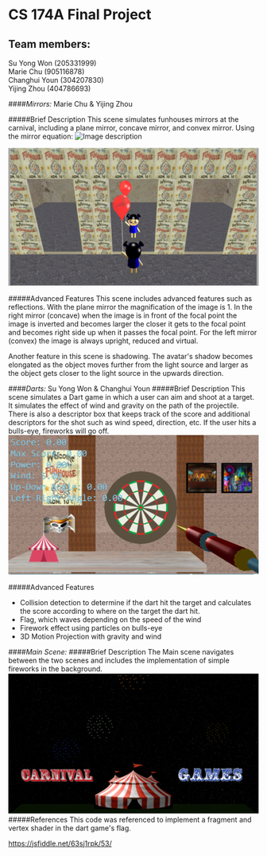 # CS 174A Final Project

## Team members:  
Su Yong Won (205331999) \
Marie Chu  (905116878)\
Changhui Youn  (304207830)  
Yijing Zhou (404786693)  


####*Mirrors:*
Marie Chu & Yijing Zhou

#####Brief Description
This scene simulates funhouses mirrors at the carnival, including a plane mirror, concave mirror, and convex mirror. 
Using the mirror equation: 
![Image description](https://www.physicstutorials.org/images/stories/mirrorequations2.png)

![Image](mirror.png)

#####Advanced Features
This scene includes advanced features such as reflections. With the plane mirror the magnification of the 
image is 1. In the right mirror (concave) when the image is in front of the focal point the image is inverted and 
becomes larger the closer it gets to the focal point and becomes right side up when it passes the focal point. For the 
left mirror (convex) the image is always upright, reduced and virtual. 

Another feature in this scene is shadowing. The avatar's shadow becomes elongated as the object moves further from the 
light source and larger as the object gets closer to the light source in the upwards direction.



####*Darts:*
Su Yong Won & Changhui Youn
#####Brief Description
This scene simulates a Dart game in which a user can aim and shoot at a target. It simulates the effect of wind and gravity on the path of the projectile. There is also a descriptor box that keeps track of the score and additional descriptors for the shot such as wind speed, direction, etc. If the user hits a bulls-eye, fireworks will go off.
![Image](dart.png)



#####Advanced Features
- Collision detection to determine if the dart hit the target and calculates the score according to where on the target the dart hit. 
- Flag, which waves depending on the speed of the wind
- Firework effect using particles on bulls-eye
- 3D Motion Projection with gravity and wind

 ####*Main Scene:*
#####Brief Description
The Main scene navigates between the two scenes and includes the implementation of simple fireworks in the background.
![Image](main.png)
#####References
This code was referenced to implement a fragment and vertex shader in the dart game's flag.

https://jsfiddle.net/63sj1rpk/53/



